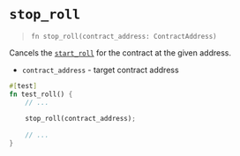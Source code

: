 # `stop_roll`

> `fn stop_roll(contract_address: ContractAddress)`

Cancels the [`start_roll`](./start_roll.md) for the contract at the given address.

- `contract_address` - target contract address

```rust
#[test]
fn test_roll() {
    // ...
    
    stop_roll(contract_address);
    
    // ...
}
```
